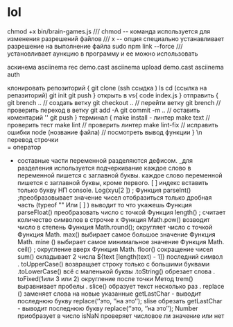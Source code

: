 # lol
chmod +x bin/brain-games.js /// chmod -- команда используется для изменения разрешений файлов
                            /// x -- опция специально устанавливает разрешение на выполнение файла
sudo npm link --force   /// установливает аункцию в программу и ее можно использовать

аскинема 
asciinema rec demo.cast
asciinema upload demo.cast
asciinema auth

клонировать репозиторий {
git clone (ssh ссыдка )
ls
cd (ссылка на репазиторий)
git init
git push
}
открыть в vs{
code index.js
}
отправить {
git brench .. // создать ветку
git checkout .. // перейти ветку
git brench // проверить переход в ветку
git add -A
git commit -m .. // оставить коментарий ''
git push
}
терминал {
make install - линтер
make text // проверить тест
make lint // проверить линтер
make lint-fix // исправить ошибки
node (нозвание файла) // посмотреть вывод функции
}
\n перевод строчки  
= оператор  
- составные части переменной разделяются дефисом.
_для разделения используется подчеркивание
каждое слово в переменной пишется с заглавной буквы.
каждое слово переменной пишется с заглавной буквы, кроме первого. 
[ ] индекс вставить только букву 
НП console. Log(xyu[2 ]) ;
Функция parseInt() ;преобразовывает значение чисел отобразиться только дробная часть 
(typeof "" Или [ ] ) выводит то что укажешь 
Функция parseFloat() преобразовать число с точкой 
Функция length() ; считает количество символов в строчке х
Функция Math.pow() возводит число в степень 
Функция Math.round(); округляет число с точкой 
Функция Math. max() выбирает самое большое значение
Функция Math. mine () выбирает самое минимальное значение
Функция Math. ceil() ; округление вверх 
Функция Math. floor() сокращение чисел 
sum() складывает 2 числа 
${text [length(text) - 1]} последний символ 
. toUpperCase() возвращает строку только с большими буквами 
.toLowerCase() всё с маленькой буквы 
.toString() обрезает слова 
. toFixed(1или 3 или 2) округление после точки 
Метод trem() выравнивает пробелы 
. slice() образует текст несколько раз 
. replace () заменяет слова на новые указанные
  getLastChar - выводит последнюю букву
replace(‘’это, ‘’на это’’);
slise обрезать
getLastChar - выводит последнюю букву
replace(‘’это, ‘’на это’’);
Number приобразует в число
isNaN проверяет числовое ли значение или нет 
